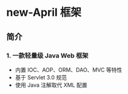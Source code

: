 # new-April 框架

## 简介

### 1. 一款轻量级 Java Web 框架

- 内置 IOC、AOP、ORM、DAO、MVC 等特性
- 基于 Servlet 3.0 规范
- 使用 Java 注解取代 XML 配置
